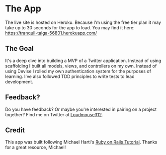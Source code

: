 # The App
The live site is hosted on Heroku. Because I'm using the free tier plan it may take up to 30 seconds for the app to load. You may find it here: https://tranquil-taiga-56801.herokuapp.com/

## The Goal

It's a deep dive into building a MVP of a Twitter application. Instead of using scaffolding I built all models, views, and controllers on my own. Instead of using Devise I rolled my own authentication system for the purposes of learning. I've also followed TDD principles to write tests to lead development. 

## Feedback?

Do you have feedback? Or maybe you're interested in pairing on a project together? Find me on Twitter at [Loudmouse312](https://twitter.com/loudmouse312).

## Credit

This app was built following Michael Hartl's
[Ruby on Rails Tutorial](http://www.railstutorial.org/). Thanks for a great resource, Michael!
